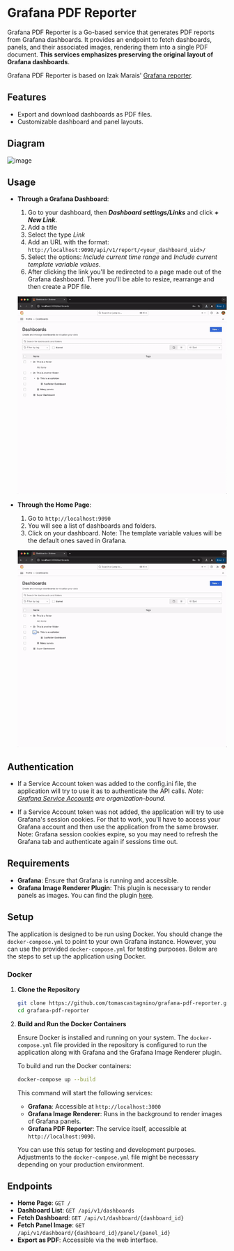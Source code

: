 
# Grafana PDF Reporter

Grafana PDF Reporter is a Go-based service that generates PDF reports from Grafana dashboards. It provides an endpoint to fetch dashboards, panels, and their associated images, rendering them into a single PDF document. **This services emphasizes preserving the original layout of Grafana dashboards**.

Grafana PDF Reporter is based on Izak Marais' [Grafana reporter](https://github.com/IzakMarais/reporter).

## Features

- Export and download dashboards as PDF files.
- Customizable dashboard and panel layouts.

## Diagram

  ![image](https://github.com/user-attachments/assets/5c725b8a-3f34-4fee-bc63-0ac9703a576b)


## Usage

- **Through a Grafana Dashboard**:
  
   1. Go to your dashboard, then **_Dashboard settings/Links_** and click **_+ New Link_**.
   2. Add a title
   3. Select the type _Link_
   4. Add an URL with the format: `http://localhost:9090/api/v1/report/<your_dashboard_uid>/`
   5. Select the options: _Include current time range_ and _Include current template variable values_.
   6. After clicking the link you'll be redirected to a page made out of the Grafana dashboard. There you'll be able to resize, rearrange and then create a PDF file.

  ![Demo GIF](demo/example_2.gif)
 
- **Through the Home Page**:
  1. Go to `http://localhost:9090`
  2. You will see a list of dashboards and folders.
  3. Click on your dashboard. Note: The template variable values will be the default ones saved in Grafana.
 
  ![Demo GIF](demo/example_1.gif)

## Authentication

- If a Service Account token was added to the config.ini file, the application will try to use it as to authenticate the API calls. *Note: [Grafana Service Accounts](https://grafana.com/docs/grafana/latest/administration/service-accounts/) are organization-bound.*

- If a Service Account token was not added, the application will try to use Grafana's session cookies. For that to work, you'll have to access your Grafana account and then use the application from the same browser. Note: Grafana session cookies expire, so you may need to refresh the Grafana tab and authenticate again if sessions time out.

## Requirements

- **Grafana**: Ensure that Grafana is running and accessible.
- **Grafana Image Renderer Plugin**: This plugin is necessary to render panels as images. You can find the plugin [here](https://grafana.com/grafana/plugins/grafana-image-renderer).

## Setup

The application is designed to be run using Docker. You should change the `docker-compose.yml` to point to your own Grafana instance. However, you can use the provided `docker-compose.yml` for testing purposes. Below are the steps to set up the application using Docker.

### Docker

1. **Clone the Repository**

   ```bash
   git clone https://github.com/tomascastagnino/grafana-pdf-reporter.git
   cd grafana-pdf-reporter
   ```

2. **Build and Run the Docker Containers**

   Ensure Docker is installed and running on your system. The `docker-compose.yml` file provided in the repository is configured to run the application along with Grafana and the Grafana Image Renderer plugin.

   To build and run the Docker containers:

   ```bash
   docker-compose up --build
   ```

   This command will start the following services:

   - **Grafana**: Accessible at `http://localhost:3000`
   - **Grafana Image Renderer**: Runs in the background to render images of Grafana panels.
   - **Grafana PDF Reporter**: The service itself, accessible at `http://localhost:9090`.

   You can use this setup for testing and development purposes. Adjustments to the `docker-compose.yml` file might be necessary depending on your production environment.

## Endpoints

- **Home Page**: `GET /`
- **Dashboard List**: `GET /api/v1/dashboards`
- **Fetch Dashboard**: `GET /api/v1/dashboard/{dashboard_id}`
- **Fetch Panel Image**: `GET /api/v1/dashboard/{dashboard_id}/panel/{panel_id}`
- **Export as PDF**: Accessible via the web interface.
